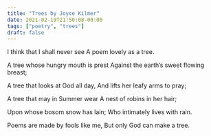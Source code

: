 ```yaml
---
title: "Trees by Joyce Kilmer"
date: 2021-02-19T21:50:08-08:00
tags: ["poetry", "trees"]
draft: false
---
```



I think that I shall never see
A poem lovely as a tree.

A tree whose hungry mouth is prest
Against the earth’s sweet flowing breast;

A tree that looks at God all day,
And lifts her leafy arms to pray;

A tree that may in Summer wear
A nest of robins in her hair;

Upon whose bosom snow has lain;
Who intimately lives with rain.

Poems are made by fools like me,
But only God can make a tree.
